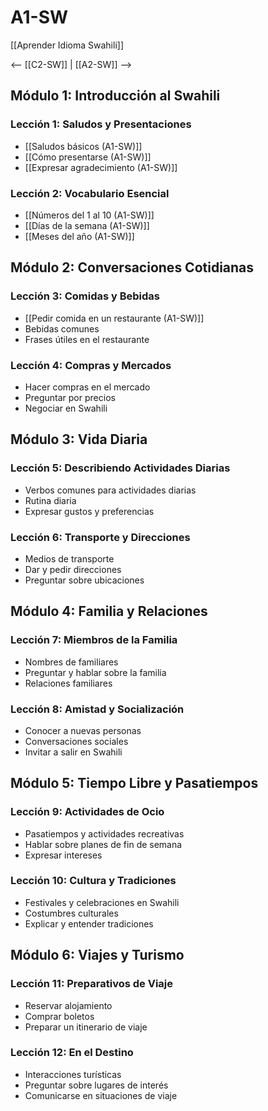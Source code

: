 # A1-SW

[[Aprender Idioma Swahili]]

<-- [[C2-SW]] | [[A2-SW]] -->

## Módulo 1: Introducción al Swahili

### Lección 1: Saludos y Presentaciones

- [[Saludos básicos (A1-SW)]]
- [[Cómo presentarse (A1-SW)]]
- [[Expresar agradecimiento (A1-SW)]]

### Lección 2: Vocabulario Esencial

- [[Números del 1 al 10 (A1-SW)]]
- [[Días de la semana (A1-SW)]]
- [[Meses del año (A1-SW)]]

## Módulo 2: Conversaciones Cotidianas

### Lección 3: Comidas y Bebidas

- [[Pedir comida en un restaurante (A1-SW)]]
- Bebidas comunes
- Frases útiles en el restaurante

### Lección 4: Compras y Mercados

- Hacer compras en el mercado
- Preguntar por precios
- Negociar en Swahili

## Módulo 3: Vida Diaria

### Lección 5: Describiendo Actividades Diarias

- Verbos comunes para actividades diarias
- Rutina diaria
- Expresar gustos y preferencias

### Lección 6: Transporte y Direcciones

- Medios de transporte
- Dar y pedir direcciones
- Preguntar sobre ubicaciones

## Módulo 4: Familia y Relaciones

### Lección 7: Miembros de la Familia

- Nombres de familiares
- Preguntar y hablar sobre la familia
- Relaciones familiares

### Lección 8: Amistad y Socialización

- Conocer a nuevas personas
- Conversaciones sociales
- Invitar a salir en Swahili

## Módulo 5: Tiempo Libre y Pasatiempos

### Lección 9: Actividades de Ocio

- Pasatiempos y actividades recreativas
- Hablar sobre planes de fin de semana
- Expresar intereses

### Lección 10: Cultura y Tradiciones

- Festivales y celebraciones en Swahili
- Costumbres culturales
- Explicar y entender tradiciones

## Módulo 6: Viajes y Turismo

### Lección 11: Preparativos de Viaje

- Reservar alojamiento
- Comprar boletos
- Preparar un itinerario de viaje

### Lección 12: En el Destino

- Interacciones turísticas
- Preguntar sobre lugares de interés
- Comunicarse en situaciones de viaje

